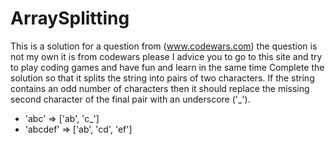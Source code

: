 # ArraySplitting
This is a solution for a question from (www.codewars.com) the question is not my own it is from codewars please I advice you to go to this site and try to play coding games and have fun and learn in the same time
Complete the solution so that it splits the string into pairs of two characters. If the string contains an odd number of characters then it should replace the missing second character of the final pair with an underscore ('_'). 

* 'abc' =>  ['ab', 'c_']
* 'abcdef' => ['ab', 'cd', 'ef']
